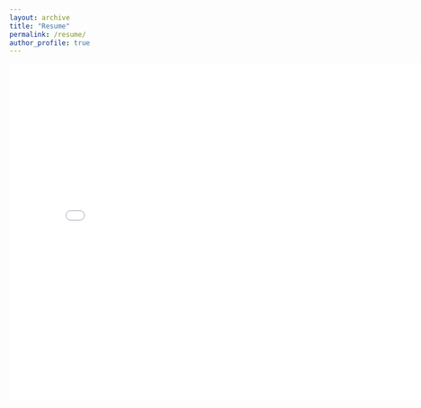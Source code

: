 ```yaml
---
layout: archive
title: "Resume"
permalink: /resume/
author_profile: true
---
```


<embed src="/files/acortez_resume.pdf" width="800" height="600" />
